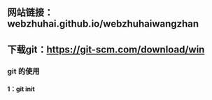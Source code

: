 
## 网站链接：webzhuhai.github.io/webzhuhaiwangzhan
## 下载git：https://git-scm.com/download/win
### git 的使用
#### 1：git init
#### 
